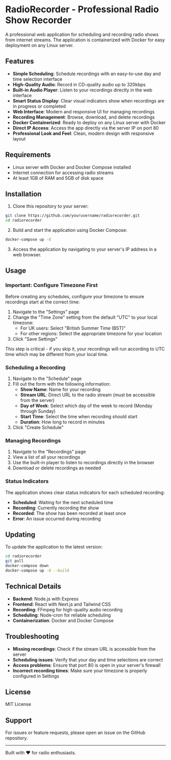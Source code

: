 # RadioRecorder - Professional Radio Show Recorder

A professional web application for scheduling and recording radio shows from internet streams. The application is containerized with Docker for easy deployment on any Linux server.

## Features

- **Simple Scheduling**: Schedule recordings with an easy-to-use day and time selection interface
- **High-Quality Audio**: Record in CD-quality audio up to 320kbps
- **Built-in Audio Player**: Listen to your recordings directly in the web interface
- **Smart Status Display**: Clear visual indicators show when recordings are in progress or completed
- **Web Interface**: Modern and responsive UI for managing recordings
- **Recording Management**: Browse, download, and delete recordings
- **Docker Containerized**: Ready to deploy on any Linux server with Docker
- **Direct IP Access**: Access the app directly via the server IP on port 80
- **Professional Look and Feel**: Clean, modern design with responsive layout

## Requirements

- Linux server with Docker and Docker Compose installed
- Internet connection for accessing radio streams
- At least 1GB of RAM and 5GB of disk space

## Installation

1. Clone this repository to your server:

```bash
git clone https://github.com/yourusername/radiorecorder.git
cd radiorecorder
```

2. Build and start the application using Docker Compose:

```bash
docker-compose up -d
```

3. Access the application by navigating to your server's IP address in a web browser.

## Usage

### Important: Configure Timezone First

Before creating any schedules, configure your timezone to ensure recordings start at the correct time:

1. Navigate to the "Settings" page
2. Change the "Time Zone" setting from the default "UTC" to your local timezone:
   - For UK users: Select "British Summer Time (BST)"
   - For other regions: Select the appropriate timezone for your location
3. Click "Save Settings"

This step is critical - if you skip it, your recordings will run according to UTC time which may be different from your local time.

### Scheduling a Recording

1. Navigate to the "Schedule" page
2. Fill out the form with the following information:
   - **Show Name**: Name for your recording
   - **Stream URL**: Direct URL to the radio stream (must be accessible from the server)
   - **Day of Week**: Select which day of the week to record (Monday through Sunday)
   - **Start Time**: Select the time when recording should start
   - **Duration**: How long to record in minutes
3. Click "Create Schedule"

### Managing Recordings

1. Navigate to the "Recordings" page
2. View a list of all your recordings
3. Use the built-in player to listen to recordings directly in the browser
4. Download or delete recordings as needed

### Status Indicators

The application shows clear status indicators for each scheduled recording:
- **Scheduled**: Waiting for the next scheduled time
- **Recording**: Currently recording the show
- **Recorded**: The show has been recorded at least once
- **Error**: An issue occurred during recording

## Updating

To update the application to the latest version:

```bash
cd radiorecorder
git pull
docker-compose down
docker-compose up -d --build
```

## Technical Details

- **Backend**: Node.js with Express
- **Frontend**: React with Next.js and Tailwind CSS
- **Recording**: FFmpeg for high-quality audio recording
- **Scheduling**: Node-cron for reliable scheduling
- **Containerization**: Docker and Docker Compose

## Troubleshooting

- **Missing recordings**: Check if the stream URL is accessible from the server
- **Scheduling issues**: Verify that your day and time selections are correct
- **Access problems**: Ensure that port 80 is open in your server's firewall
- **Incorrect recording times**: Make sure your timezone is properly configured in Settings

## License

MIT License

## Support

For issues or feature requests, please open an issue on the GitHub repository.

---

Built with ❤️ for radio enthusiasts. 
